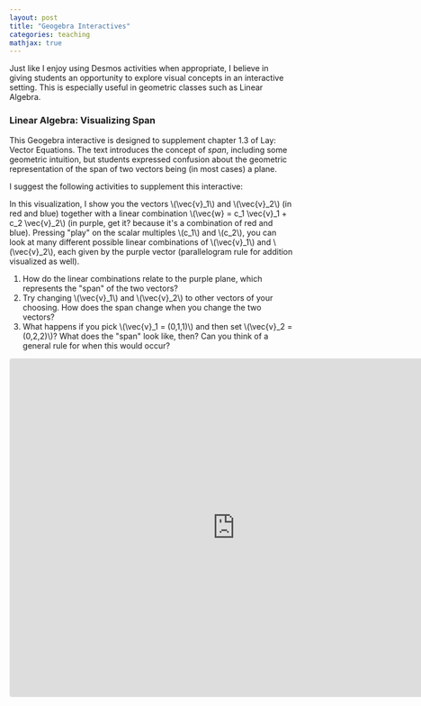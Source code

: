 ```yaml
---
layout: post
title: "Geogebra Interactives"
categories: teaching
mathjax: true
---
```


Just like I enjoy using Desmos activities when appropriate, I believe in giving students an opportunity to explore visual concepts in an interactive setting. This is especially useful in geometric classes such as Linear Algebra. 

### Linear Algebra: Visualizing Span

This Geogebra interactive is designed to supplement chapter 1.3 of Lay: Vector Equations. The text introduces the concept of *span*, including some geometric intuition, but students expressed confusion about the geometric representation of the span of two vectors being (in most cases) a plane. 

I suggest the following activities to supplement this interactive: 

 In this visualization, I show you the vectors \\(\vec{v}_1\\) and \\(\vec{v}_2\\) (in red and blue) together with a linear combination \\(\vec{w} = c_1 \vec{v}_1 + c_2 \vec{v}_2\\) (in purple, get it? because it's a combination of red and blue). Pressing "play" on the scalar multiples \\(c_1\\) and \\(c_2\\), you can look at many different possible linear combinations of \\(\vec{v}_1\\) and \\(\vec{v}_2\\), each given by the purple vector (parallelogram rule for addition visualized as well). 

1. How do the linear combinations relate to the purple plane, which represents the "span" of the two vectors?  
2. Try changing \\(\vec{v}_1\\) and \\(\vec{v}_2\\) to other vectors of your choosing. How does the span change when you change the two vectors? 
3. What happens if you pick \\(\vec{v}_1 = (0,1,1)\\) and then set \\(\vec{v}_2 = (0,2,2)\\)? What does the "span" look like, then? Can you think of a general rule for when this would occur? 

<iframe src="https://www.geogebra.org/3d/emhhswk6?embed" width="800" height="600" allowfullscreen style="border: 1px solid #e4e4e4;border-radius: 4px;" frameborder="0"></iframe>